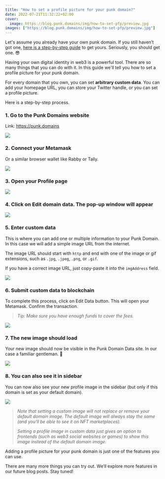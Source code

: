 ```yaml
---
title: "How to set a profile picture for your punk domain?"
date: 2022-07-21T11:32:22+02:00
cover:
  image: https://blog.punk.domains/img/how-to-set-pfp/preview.jpg
images: ["https://blog.punk.domains/img/how-to-set-pfp/preview.jpg"]
---
```


Let's assume you already have your own punk domain. If you still haven’t got one, [here is a step-by-step guide](/posts/how-to-buy-first-domain) to get yours. Seriously, you should get one. 😎

Having your own digital identity in web3 is a powerful tool. There are so many things that you can do with it. In this guide we'll tell you how to set a profile picture for your punk domain. 

For every domain that you own, you can set **arbitrary custom data**. You can add your homepage URL, you can store your Twitter handle, or you can set a profile picture.

Here is a step-by-step process. 

### 1. Go to the Punk Domains website

Link: https://punk.domains

![](/img/how-to-set-pfp/1.png)

### 2. Connect your Metamask

Or a similar browser wallet like Rabby or Tally.

![](/img/how-to-set-pfp/2.png)

### 3. Open your Profile page

![](/img/how-to-set-pfp/3.png)

### 4. Click on Edit domain data. The pop-up window will appear 

![](/img/how-to-set-pfp/4.png)

### 5. Enter custom data

This is where you can add one or multiple information to your Punk Domain. In this case we will add a simple image URL from the internet. 

The image URL should start with `http` and end with one of the image or gif extensions, such as `.jpg`, `.jpeg`, `.png`, or `.gif`.

If you have a correct image URL, just copy-paste it into the `imgAddress` field.

![](/img/how-to-set-pfp/5.png)

### 6. Submit custom data to blockchain

To complete this process, click on Edit Data button. This will open your Metamask. Confirm the transaction. 

> *Tip: Make sure you have enough funds to cover the fees.* 

![](/img/how-to-set-pfp/6.png)

### 7. The new image should load

Your new image should now be visible in the Punk Domain Data site. In our case a familiar gentleman. 🕺

![](/img/how-to-set-pfp/7.png)

### 8. You can also see it in sidebar

You can now also see your new profile image in the sidebar (but only if this domain is set as your default domain).

![](/img/how-to-set-pfp/8.png)

> *Note that setting a custom image will not replace or remove your default domain image. The default image will always stay the same (and you’ll be able to see it on NFT marketplaces).* 
> 
> *Setting a profile image in custom data just gives an option to frontends (such as web3 social websites or games) to show this image instead of the default domain image.*

Adding a profile picture for your punk domain is just one of the features you can use.

There are many more things you can try out. We’ll explore more features in our future blog posts. Stay tuned!


